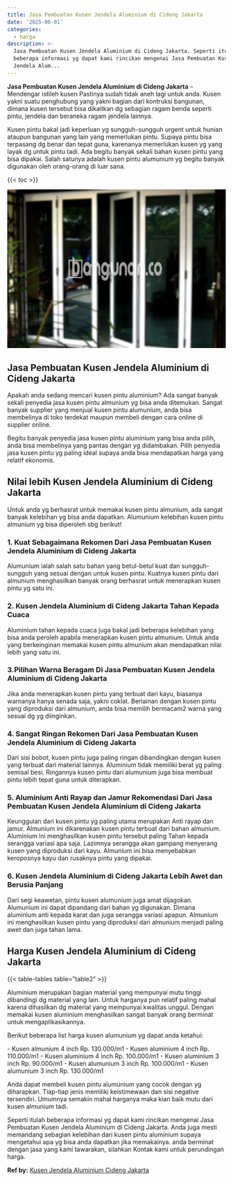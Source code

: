 ```yaml
---
title: Jasa Pembuatan Kusen Jendela Aluminium di Cideng Jakarta
date: '2025-06-01'
categories:
  - harga
description: >-
  Jasa Pembuatan Kusen Jendela Aluminium di Cideng Jakarta. Seperti itulah
  beberapa informasi yg dapat kami rincikan mengenai Jasa Pembuatan Kusen
  Jendela Alum...
---
```


**Jasa Pembuatan Kusen Jendela Aluminium di Cideng Jakarta** – Mendengar istileh kusen Pastinya sudah tidak aneh lagi untuk anda. Kusen yakni suatu penghubung yang yakni bagian dari kontruksi bangunan, dimana kusen tersebut bisa dikaitkan dg sebagian ragam benda seperti pintu, jendela dan beraneka ragam jendela lainnya.

Kusen pintu bakal jadi keperluan yg sungguh-sungguh urgent untuk hunian ataupun bangunan yang lain yang memerlukan pintu. Supaya pintu bisa terpasang dg benar dan tepat guna, karenanya memerlukan kusen yg yang layak dg untuk pintu tadi. Ada begitu banyak sekali bahan kusen pintu yang bisa dipakai. Salah satunya adalah kusen pintu alumunium yg begitu banyak digunakan oleh orang-orang di luar sana.

{{< toc >}}

![Jasa Pembuatan Kusen Jendela Aluminium di Cideng Jakarta](/images/harga-kusen-jendela-alumunium-26.png)

## Jasa Pembuatan Kusen Jendela Aluminium di Cideng Jakarta

Apakah anda sedang mencari kusen pintu aluminium? Ada sangat banyak sekali penyedia jasa kusen pintu almunium yg bisa anda ditemukan. Sangat banyak supplier yang menjual kusen pintu alumunium, anda bisa membelinya di toko terdekat maupun membeli dengan cara online di supplier online.

Begitu banyak penyedia jasa kusen pintu aluminium yang bisa anda pilih, anda bisa membelinya yang pantas dengan yg didambakan. Pilih penyedia jasa kusen pintu yg paling ideal supaya anda bisa mendapatkan harga yang relatif ekonomis.

## Nilai lebih Kusen Jendela Aluminium di Cideng Jakarta

Untuk anda yg berhasrat untuk memakai kusen pintu almunium, ada sangat banyak kelebihan yg bisa anda dapatkan. Alumunium kelebihan kusen pintu almunium yg bisa diperoleh sbg berikut!

### 1\. Kuat Sebagaimana Rekomen Dari Jasa Pembuatan Kusen Jendela Aluminium di Cideng Jakarta

Alumunium ialah salah satu bahan yang betul-betul kuat dan sungguh-sungguh yang sesuai dengan untuk kusen pintu. Kuatnya kusen pintu dari almunium menghasilkan banyak orang berhasrat untuk menerapkan kusen pintu yg satu ini.

### 2\. Kusen Jendela Aluminium di Cideng Jakarta Tahan Kepada Cuaca

Aluminium tahan kepada cuaca juga bakal jadi beberapa kelebihan yang bisa anda peroleh apabila menerapkan kusen pintu almunium. Untuk anda yang berkeinginan memakai kusen pintu almunium akan mendapatkan nilai lebih yang satu ini.

### 3.Pilihan Warna Beragam Di Jasa Pembuatan Kusen Jendela Aluminium di Cideng Jakarta

Jika anda menerapkan kusen pintu yang terbuat dari kayu, biasanya warnanya hanya senada saja, yakni coklat. Berlainan dengan kusen pintu yang diproduksi dari almunium, anda bisa memilih bermacam2 warna yang sesuai dg yg diinginkan.

### 4\. Sangat Ringan Rekomen Dari Jasa Pembuatan Kusen Jendela Aluminium di Cideng Jakarta

Dari sisi bobot, kusen pintu juga paling ringan dibandingkan dengan kusen yang terbuat dari material lainnya. Aluminium tidak memiliki berat yg paling semisal besi. Ringannya kusen pintu dari alumunium juga bisa membuat pintu lebih tepat guna untuk diterapkan.

### 5\. Aluminium Anti Rayap dan Jamur Rekomendasi Dari Jasa Pembuatan Kusen Jendela Aluminium di Cideng Jakarta

Keunggulan dari kusen pintu yg paling utama merupakan Anti rayap dan jamur. Almunium ini dikarenakan kusen pintu terbuat dari bahan almunium. Aluminium ini menghasilkan kusen pintu tersebut paling Tahan kepada serangga variasi apa saja. Lazimnya serangga akan gampang menyerang kusen yang diproduksi dari kayu. Almunium ini bisa menyebabkan keroposnya kayu dan rusaknya pintu yang dipakai.

### 6\. Kusen Jendela Aluminium di Cideng Jakarta Lebih Awet dan Berusia Panjang

Dari segi keawetan, pintu kusen alumunium juga amat dijagokan. Alumunium ini dapat dipandang dari bahan yg digunakan. Dimana aluminium anti kepada karat dan juga serangga variasi apapun. Almunium ini menghasilkan kusen pintu yang diproduksi dari almunium menjadi paling awet dan juga tahan lama.

## Harga Kusen Jendela Aluminium di Cideng Jakarta

{{< table-tables table="table2" >}}

Aluminium merupakan bagian material yang mempunyai mutu tinggi dibandingi dg material yang lain. Untuk harganya pun relatif paling mahal karena dihasilkan dg material yang mempunyai kwalitas unggul. Dengan memakai kusen aluminium menghasilkan sangat banyak orang berminat untuk mengaplikasikannya.

Berikut beberapa list harga kusen alumunium yg dapat anda ketahui:

\- Kusen almunium 4 inch Rp. 130.000/m1 - Kusen aluminium 4 inch Rp. 110.000/m1 - Kusen aluminium 4 inch Rp. 100.000/m1 - Kusen aluminium 3 inch Rp. 90.000/m1 - Kusen alumunium 3 inch Rp. 100.000/m1 - Kusen alumunium 3 inch Rp. 130.000/m1

Anda dapat membeli kusen pintu alumunium yang cocok dengan yg diharapkan. Tiap-tiap jenis memiliki keistimewaan dan sisi negative tersendiri. Umumnya semakin mahal harganya maka kian baik mutu dari kusen almunium tadi.

Seperti itulah beberapa informasi yg dapat kami rincikan mengenai Jasa Pembuatan Kusen Jendela Aluminium di Cideng Jakarta. Anda juga mesti memandang sebagian kelebihan dari kusen pintu aluminium supaya mengetahui apa yg bisa anda dapatkan jika memakainya. anda berminat dengan jasa yang kami tawarakan, silahkan Kontak kami untuk perundingan harga.

**Ref by:** [Kusen Jendela Aluminium Cideng Jakarta](https://id.wikipedia.org/wiki/Kusen)
